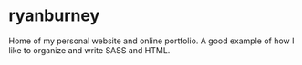 # ryanburney
Home of my personal website and online portfolio. A good example of how I like to organize and write SASS and HTML.
